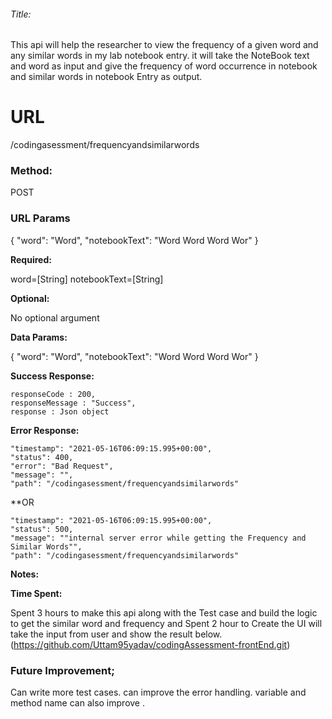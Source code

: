 ###### Title:
This api will help the researcher to view the frequency of a given word and any similar words in my lab notebook entry.
it will take the NoteBook text and word as input and give the 
 frequency of word occurrence in notebook and similar words in notebook Entry as output.

# URL

/codingasessment/frequencyandsimilarwords

### Method:

 POST 

### URL Params

{
 "word": "Word",
 "notebookText": "Word Word Word Wor"
}

**Required:**

word=[String]
notebookText=[String]

**Optional:**

No optional argument

**Data Params:**

{
 "word": "Word",
 "notebookText": "Word Word Word Wor"
}

**Success Response:**

    responseCode : 200,
    responseMessage : "Success",
    response : Json object

**Error Response:**


    "timestamp": "2021-05-16T06:09:15.995+00:00",
    "status": 400,
    "error": "Bad Request",
    "message": "",
    "path": "/codingasessment/frequencyandsimilarwords"

**OR

    "timestamp": "2021-05-16T06:09:15.995+00:00",
    "status": 500,
    "message": ""internal server error while getting the Frequency and Similar Words"",
    "path": "/codingasessment/frequencyandsimilarwords"



**Notes:**

**Time Spent:** 

Spent 3 hours to make this api along with the Test case and build the logic to get the similar word and frequency 
and Spent 2 hour to Create the UI will take the input from user and show the result below.(https://github.com/Uttam95yadav/codingAssessment-frontEnd.git)

### Future Improvement;

Can write more test cases.
can improve the error handling.
variable and method name can also improve . 

